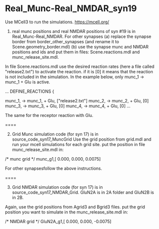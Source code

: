 # Real_Munc-Real_NMDAR_syn19

Use MCell3 to run the simulations.
https://mcell.org/

1. real munc positions and real NMDAR positions of syn #19 is in Real_Munc-Real_NMDAR.
For other synapses (a) replace the synapse border from border_other_synapses (and rename it to Scene.geometry_border.mdl)
(b) use the synapse munc and NMDAR positions and ids and put them in files:
Scene.reactions.mdl and munc_release_site.mdl.

In file Scene.reactions.mdl use the desired reaction rates (here a file called "release2.txt")  to activate the reaction. if it is [0] it means that the reaction is not included in the simulation. In the example below, only  munc_1 -> munc_1 + Glu is active.

...
DEFINE_REACTIONS {

munc_1, -> munc_1, + Glu, ["release2.txt"]
munc_2, -> munc_2, + Glu, [0] 
munc_3, -> munc_3, + Glu, [0] 
munc_4, -> munc_4, + Glu, [0] 
...

The same for the receptor reaction with Glu.

====

2. Grid Munc simulation code (for syn 17) is in source_code_syn17_MuncGrid
Use the grid position from grid.mdl and run your mcell simulations for each grid site.
put the position in file munc_release_site.mdl in:

/* munc grid */ 
munc_g1,[ 0.000, 0.000, 0.0075]

For other synapsesfollow the above instructions.

====

3. Grid NMDAR simulation code (for syn 17) is in source_code_syn17_NMDAR_Grid.
GluN2A is in 2A folder and GluN2B is in 2B.

Again, use the grid positions from Agrid3 and Bgrid3 files.
put the grid position you want to simulate in the munc_release_site.mdl in:

/* NMDAR grid */ 
GluN2A_g1,[ 0.000, 0.000, -0.0075]


